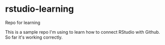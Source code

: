 # rstudio-learning
Repo for learning

This is a sample repo I'm using to learn how to connect RStudio with Github. So far it's working correctly.
